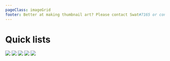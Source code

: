 ```yaml
---
pageClass: imageGrid
footer: Better at making thumbnail art? Please contact Swat#7165 or contribute to this project!
---
```


# Quick lists

[![](/images/krunker/lists/player.png)](./player_object.html)
[![](/images/krunker/lists/objects.png)](./editor_object_object.html)
[![](/images/krunker/lists/inputs.png)](/#movement)
[![](/images/krunker/lists/hooks.png)](./hook_list.html)
[![](/images/krunker/lists/links.png)](./krunker_links.html)